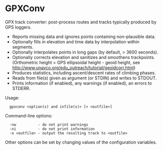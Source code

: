 # GPXConv

GPX track converter: post-process routes and tracks typically produced by GPS loggers.

* Reports missing data and ignores points containing non-plausible data.
* Optionally fills in elevation and time data by interpolation within segments.
* Optionally interpolates points in long gaps (by default, > 3600 seconds).
* Optionally corrects elevation and sanitizes and smoothens trackpoints.
  (Orthometric height = GPS ellipsoidal height - geoid height,
  see http://www.unavco.org/edu_outreach/tutorial/geoidcorr.html)
* Produces statistics, including ascent/descent rates of climbing phases.
* Reads from file(s) given as argument (or STDIN) and writes to STDOUT.
* Prints information (if enabled), any warnings (if enabled), an errors to STDERR.

Usage:
```
  gpxconv <option(s) and infile(s)> [> <outfile>]
```
Command-line options:
```
  -nw          - do not print warnings
  -ni          - do not print information
  -o <outfile> - output the resulting track to <outfile>
```
Other options can be set by changing values of the configuration variables.

